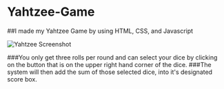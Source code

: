 # Yahtzee-Game
##I made my Yahtzee Game by using HTML, CSS, and Javascript

![Yahtzee Screenshot](https://i.imgur.com/TbXzGZ7.png)

###You only get three rolls per round and can select your dice by clicking on the button that is on the upper right hand corner of the dice.
###The system will then add the sum of those selected dice, into it's designated score box.